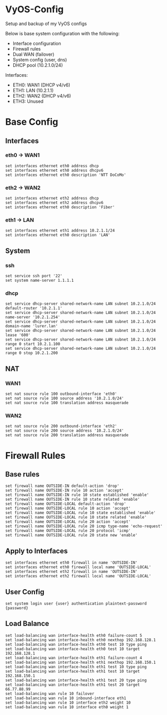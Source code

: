 # VyOS-Config
Setup and backup of my VyOS configs

Below is base system configuration with the following:
- Interface configuration
- Firewall rules
- Dual WAN (failover)
- System config (user, dns)
- DHCP pool (10.2.1.0/24)

Interfaces:
- ETH0: WAN1 (DHCP v4/v6)
- ETH1: LAN (10.2.1.1)
- ETH2: WAN2 (DHCP v4/v6)
- ETH3: Unused

# Base Config


## Interfaces
### eth0 -> WAN1
```
set interfaces ethernet eth0 address dhcp
set interfaces ethernet eth0 address dhcpv6
set interfaces ethernet eth0 description 'NTT DoCoMo'
```
### eth2 -> WAN2
```
set interfaces ethernet eth2 address dhcp
set interfaces ethernet eth2 address dhcpv6
set interfaces ethernet eth0 description 'Fiber'
```
### eth1 -> LAN
```
set interfaces ethernet eth1 address 10.2.1.1/24
set interfaces ethernet eth0 description 'LAN'
```

## System
### ssh
```
set service ssh port '22'
set system name-server 1.1.1.1
```
### dhcp
```
set service dhcp-server shared-network-name LAN subnet 10.2.1.0/24 default-router '10.2.1.1'
set service dhcp-server shared-network-name LAN subnet 10.2.1.0/24 name-server '10.2.1.254'
set service dhcp-server shared-network-name LAN subnet 10.2.1.0/24 domain-name 'lurer.lan'
set service dhcp-server shared-network-name LAN subnet 10.2.1.0/24 lease '600'
set service dhcp-server shared-network-name LAN subnet 10.2.1.0/24 range 0 start 10.2.1.100
set service dhcp-server shared-network-name LAN subnet 10.2.1.0/24 range 0 stop 10.2.1.200
```
## NAT
### WAN1
```
set nat source rule 100 outbound-interface 'eth0'
set nat source rule 100 source address '10.2.1.0/24'
set nat source rule 100 translation address masquerade
```
### WAN2
```
set nat source rule 200 outbound-interface 'eth2'
set nat source rule 200 source address '10.2.1.0/24'
set nat source rule 200 translation address masquerade
```

# Firewall Rules
## Base rules
```
set firewall name OUTSIDE-IN default-action 'drop'
set firewall name OUTSIDE-IN rule 10 action 'accept'
set firewall name OUTSIDE-IN rule 10 state established 'enable'
set firewall name OUTSIDE-IN rule 10 state related 'enable'
set firewall name OUTSIDE-LOCAL default-action 'drop'
set firewall name OUTSIDE-LOCAL rule 10 action 'accept'
set firewall name OUTSIDE-LOCAL rule 10 state established 'enable'
set firewall name OUTSIDE-LOCAL rule 10 state related 'enable'
set firewall name OUTSIDE-LOCAL rule 20 action 'accept'
set firewall name OUTSIDE-LOCAL rule 20 icmp type-name 'echo-request'
set firewall name OUTSIDE-LOCAL rule 20 protocol 'icmp'
set firewall name OUTSIDE-LOCAL rule 20 state new 'enable'
```
## Apply to Interfaces
```
set interfaces ethernet eth0 firewall in name 'OUTSIDE-IN'
set interfaces ethernet eth0 firewall local name 'OUTSIDE-LOCAL'
set interfaces ethernet eth2 firewall in name 'OUTSIDE-IN'
set interfaces ethernet eth2 firewall local name 'OUTSIDE-LOCAL'
```
## User Config
```
set system login user {user} authentication plaintext-password {password}
```
## Load Balance
```
set load-balancing wan interface-health eth0 failure-count 5
set load-balancing wan interface-health eth0 nexthop 192.168.128.1
set load-balancing wan interface-health eth0 test 10 type ping
set load-balancing wan interface-health eth0 test 10 target 192.168.128.1
set load-balancing wan interface-health eth1 failure-count 4
set load-balancing wan interface-health eth1 nexthop 192.168.150.1
set load-balancing wan interface-health eth1 test 10 type ping
set load-balancing wan interface-health eth1 test 10 target 192.168.150.1
set load-balancing wan interface-health eth1 test 20 type ping
set load-balancing wan interface-health eth1 test 20 target 66.77.88.99
set load-balancing wan rule 10 failover
set load-balancing wan rule 10 inbound-interface eth1
set load-balancing wan rule 10 interface eth2 weight 10
set load-balancing wan rule 10 interface eth0 weight 1
```
